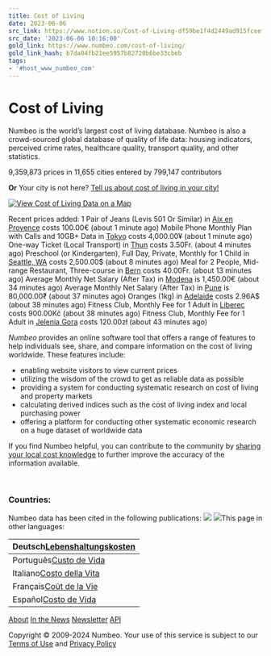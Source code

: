 ```yaml
---
title: Cost of Living
date: 2023-06-06
src_link: https://www.notion.so/Cost-of-Living-df59be1f4d2449ad915fceef4e3e658d
src_date: '2023-06-06 10:16:00'
gold_link: https://www.numbeo.com/cost-of-living/
gold_link_hash: b7da04fb21ee5957b82720b6be33cbeb
tags:
- '#host_www_numbeo_com'
---
```



Cost of Living
==============



 Numbeo is the world’s largest cost of living database. 
 Numbeo is also a crowd-sourced global database of quality of life data: housing indicators, perceived crime rates, healthcare quality, transport quality, and other statistics. 
 
9,359,873 prices in 11,655 cities entered by 799,147 contributors 

 **Or** 
Your city is not here? [Tell us about cost of living in your city!](https://www.numbeo.com/cost-of-living/contribute.jsp)

[![](https://www.numbeo.com/images/map-view-cost-of-living.png "View Cost of Living Data on a Map")](https://www.numbeo.com/cost-of-living/gmaps.jsp)

Recent prices added: 
1 Pair of Jeans (Levis 501 Or Similar) in [Aix en Provence](https://www.numbeo.com/cost-of-living/in/Aix-en-Provence-French-Southern-Territories) costs 100.00€ (about 1 minute ago)
Mobile Phone Monthly Plan with Calls and 10GB+ Data in [Tokyo](https://www.numbeo.com/cost-of-living/in/Tokyo) costs 4,000.00¥ (about 1 minute ago)
One-way Ticket (Local Transport) in [Thun](https://www.numbeo.com/cost-of-living/in/Thun-Switzerland) costs 3.50Fr. (about 4 minutes ago)
Preschool (or Kindergarten), Full Day, Private, Monthly for 1 Child in [Seattle, WA](https://www.numbeo.com/cost-of-living/in/Seattle) costs 2,500.00$ (about 8 minutes ago)
Meal for 2 People, Mid-range Restaurant, Three-course in [Bern](https://www.numbeo.com/cost-of-living/in/Bern) costs 40.00Fr. (about 13 minutes ago)
Average Monthly Net Salary (After Tax) in [Modena](https://www.numbeo.com/cost-of-living/in/Modena) is 1,450.00€ (about 34 minutes ago)
Average Monthly Net Salary (After Tax) in [Pune](https://www.numbeo.com/cost-of-living/in/Pune) is 80,000.00₹ (about 37 minutes ago)
Oranges (1kg) in [Adelaide](https://www.numbeo.com/cost-of-living/in/Adelaide) costs 2.96A$ (about 38 minutes ago)
Fitness Club, Monthly Fee for 1 Adult in [Liberec](https://www.numbeo.com/cost-of-living/in/Liberec) costs 900.00Kč (about 38 minutes ago)
Fitness Club, Monthly Fee for 1 Adult in [Jelenia Gora](https://www.numbeo.com/cost-of-living/in/Jelenia-Gora-Poland) costs 120.00zł (about 43 minutes ago)


*Numbeo* provides an online software tool that offers a range of features to help individuals see, share, and compare information on the cost of living worldwide. These features include:
 
 

* enabling website visitors to view current prices
* utilizing the wisdom of the crowd to get as reliable data as possible
* providing a system for conducting systematic research on cost of living and property markets
* calculating derived indices such as the cost of living index and local purchasing power
* offering a platform for conducting other systematic economic research on a huge dataset of worldwide data


If you find Numbeo helpful, you can contribute to the community
 by [sharing your local cost knowledge](https://www.numbeo.com/cost-of-living/contribute.jsp)  to further improve the accuracy of the information available.
 
 




    




### Countries:


Numbeo data has been cited in the following publications:
[![](https://www.numbeo.com/images/media/media-outline/montage.png)](https://www.numbeo.com/common/in_the_news.jsp)
![](https://www.numbeo.com/images/baseline-language.svg)This page in other languages:

| Deutsch[Lebenshaltungskosten](https://de.numbeo.com/lebenshaltungskosten/startseite) |
| --- |
| Português[Custo de Vida](https://pt.numbeo.com/custo-de-vida/p%C3%A1gina-inicial) |
| Italiano[Costo della Vita](https://it.numbeo.com/costo-della-vita/pagina-iniziale) |
| Français[Coût de la Vie](https://fr.numbeo.com/co%C3%BBt-de-la-vie/page-de-d%C3%A9marrage) |
| Español[Costo de Vida](https://es.numbeo.com/coste-de-vida/iniciar-p%C3%A1gina) |


[About](https://www.numbeo.com/common/about.jsp)
[In the News](https://www.numbeo.com/common/in_the_news.jsp)
[Newsletter](https://www.numbeo.com/common/join_community.jsp)
[API](https://www.numbeo.com/common/api.jsp)

Copyright © 2009-2024 Numbeo. Your use of this service is subject to our 
[Terms of Use](https://www.numbeo.com/common/terms_of_use.jsp) and 
[Privacy Policy](https://www.numbeo.com/common/privacy.jsp)